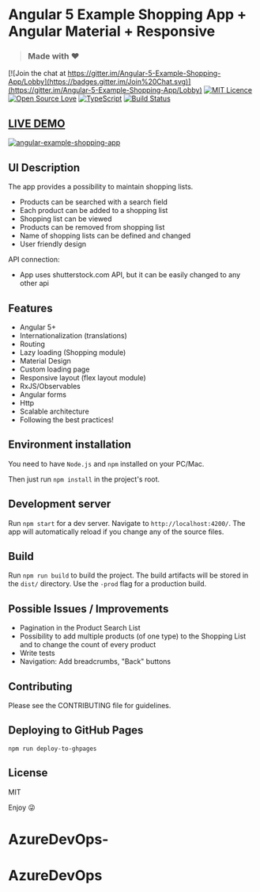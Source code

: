 # Angular 5 Example Shopping App + Angular Material + Responsive 

> ### Made with :heart: 

[![Join the chat at https://gitter.im/Angular-5-Example-Shopping-App/Lobby](https://badges.gitter.im/Join%20Chat.svg)](https://gitter.im/Angular-5-Example-Shopping-App/Lobby)
[![MIT Licence](https://badges.frapsoft.com/os/mit/mit.svg?v=103)](https://opensource.org/licenses/mit-license.php)
[![Open Source Love](https://badges.frapsoft.com/os/v1/open-source.svg?v=103)](https://github.com/ellerbrock/open-source-badges/)
[![TypeScript](https://badges.frapsoft.com/typescript/love/typescript.svg?v=101)](https://github.com/ellerbrock/typescript-badges/)
[![Build Status](https://travis-ci.org/affilnost/angular5-example-shopping-app.svg?branch=master)](https://travis-ci.org/affilnost/angular5-example-shopping-app.svg?branch=master)

## [LIVE DEMO](https://affilnost.github.io/angular5-example-shopping-app/)
[![angular-example-shopping-app](https://goo.gl/kjy8Ph)](https://affilnost.github.io/angular5-example-shopping-app/)

## UI Description
The app provides a possibility to maintain shopping lists.

- Products can be searched with a search field
- Each product can be added to a shopping list
- Shopping list can be viewed
- Products can be removed from shopping list
- Name of shopping lists can be defined and changed
- User friendly design

API connection:
- App uses shutterstock.com API, but it can be easily changed to any other api

## Features
- Angular 5+
- Internationalization (translations)
- Routing
- Lazy loading (Shopping module)
- Material Design
- Custom loading page
- Responsive layout (flex layout module)
- RxJS/Observables
- Angular forms
- Http
- Scalable architecture
- Following the best practices!


## Environment installation
You need to have `Node.js` and `npm` installed on your PC/Mac.

Then just run `npm install` in the project's root.


## Development server

Run `npm start` for a dev server. Navigate to `http://localhost:4200/`. The app will automatically reload if you change any of the source files.

## Build

Run `npm run build` to build the project. The build artifacts will be stored in the `dist/` directory. Use the `-prod` flag for a production build.


## Possible Issues / Improvements
* Pagination in the Product Search List
* Possibility to add multiple products (of one type) to the Shopping List and to change the count of every product
* Write tests
* Navigation: Add breadcrumbs, "Back" buttons

## Contributing
Please see the CONTRIBUTING file for guidelines.

## Deploying to GitHub Pages
`npm run deploy-to-ghpages`

## License
MIT

Enjoy :stuck_out_tongue_winking_eye:



# AzureDevOps-
# AzureDevOps
